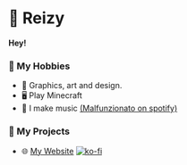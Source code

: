 # 🥤  Reizy
**Hey!**
  
### 🏓 My Hobbies 
- 🎨 Graphics, art and design.
- 🖥 Play Minecraft
- 🎵 I make music [(Malfunzionato on spotify)](https://l.malfunzionatomusic.eu/spotify)

### 🔧 My Projects
- 🌐 [My Website](https://reizy.eu)
[![ko-fi](https://ko-fi.com/img/githubbutton_sm.svg)](https://ko-fi.com/T6T5HMRIB)
